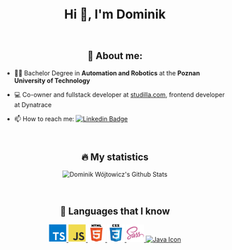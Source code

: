 <h1 align="center">Hi 👋, I'm Dominik</h1>
<br>
<h2 align="center">👨 About me:</h2>

- 👨‍🎓 Bachelor Degree in **Automation and Robotics** at the **Poznan University of Technology**

- 💻 Co-owner and fullstack developer at [studilla.com](https://studilla.com/), frontend developer at Dynatrace

- 📫 How to reach me: [![Linkedin Badge](https://img.shields.io/badge/-baldmaan-blue?style=flat&logo=Linkedin&logoColor=white)](https://www.linkedin.com/in/dominik-wojtowicz/)
<br>
<h2 align="center">🔥 My statistics</h2>
<div align="center">
  <img style="width: 420px;" alt="Dominik Wójtowicz's Github Stats" src="https://github-readme-streak-stats.herokuapp.com?user=baldmaan&theme=github-dark-blue&hide_border=true"/>
</div>
<br>
<br>
<h2 align="center">🚀 Languages that I know</h2>

<div align="center">
  <a href="https://www.typescriptlang.org/" target="_blank" rel="noreferrer"> <img src="https://raw.githubusercontent.com/devicons/devicon/master/icons/typescript/typescript-original.svg" alt="typescript" width="40" height="40"/> </a> 
<a href="https://developer.mozilla.org/en-US/docs/Web/JavaScript" target="_blank" rel="noreferrer"> <img src="https://raw.githubusercontent.com/devicons/devicon/master/icons/javascript/javascript-original.svg" alt="javascript" width="40" height="40"/> </a> 
<a href="https://www.w3.org/html/" target="_blank" rel="noreferrer"> <img src="https://raw.githubusercontent.com/devicons/devicon/master/icons/html5/html5-original-wordmark.svg" alt="html5" width="40" height="40"/> </a> 
<a href="https://www.w3schools.com/css/" target="_blank" rel="noreferrer"> <img src="https://raw.githubusercontent.com/devicons/devicon/master/icons/css3/css3-original-wordmark.svg" alt="css3" width="40" height="40"/> </a>
<a href="https://sass-lang.com" target="_blank" rel="noreferrer"> <img src="https://raw.githubusercontent.com/devicons/devicon/master/icons/sass/sass-original.svg" alt="sass" width="40" height="40"/> </a> 
<a href="https://www.w3schools.com/java/" target="_blank" rel="noreferrer"> <img src="https://cdn.icon-icons.com/icons2/2415/PNG/512/java_original_wordmark_logo_icon_146459.png" alt="Java Icon" width="40" height="40"/> </a>
</div>
